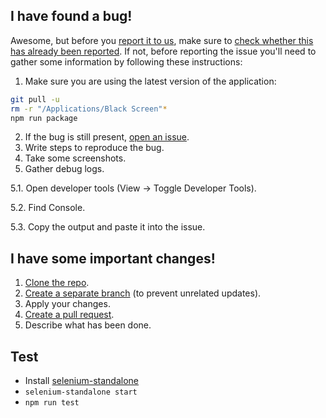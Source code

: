 I have found a bug!
-------------------

Awesome, but before you [report it to us](https://github.com/black-screen/black-screen/issues/new), make sure to [check whether this has already been reported](https://github.com/black-screen/black-screen/issues?q=is%3Aissue). 
If not, before reporting the issue you'll need to gather some information by following these instructions:

1. Make sure you are using the latest version of the application:

  ```bash
  git pull -u
  rm -r "/Applications/Black Screen"*
  npm run package
  ```
2. If the bug is still present, [open an issue](https://github.com/black-screen/black-screen/issues/new).
3. Write steps to reproduce the bug.
4. Take some screenshots.
5. Gather debug logs.

 5.1. Open developer tools (View -> Toggle Developer Tools).
 
 5.2. Find Console.
 
 5.3. Copy the output and paste it into the issue.
 
I have some important changes!
------------------------------

1. [Clone the repo](https://help.github.com/articles/importing-a-git-repository-using-the-command-line/).
2. [Create a separate branch](https://github.com/Kunena/Kunena-Forum/wiki/Create-a-new-branch-with-git-and-manage-branches) (to prevent unrelated updates).
3. Apply your changes.
4. [Create a pull request](https://help.github.com/articles/creating-a-pull-request/).
5. Describe what has been done.

Test
----

* Install [selenium-standalone](https://github.com/vvo/selenium-standalone)
* `selenium-standalone start`
* `npm run test`

